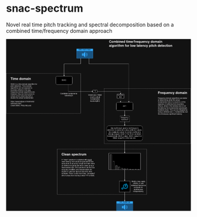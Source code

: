 # snac-spectrum
Novel real time pitch tracking and spectral decomposition based on a combined time/frequency domain approach

![Overview of system](/docs/snac-spectrum-overview.png)
